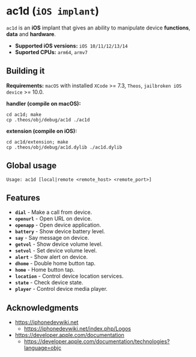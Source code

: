 # ac1d (`iOS implant`)

`ac1d` is an **iOS** implant that gives an ability to manipulate device **functions**, **data** and **hardware**.

* **Supported iOS versions:** `iOS 10/11/12/13/14`
* **Suported CPUs:** `arm64`, `armv7`

## Building it

**Requirements:** `macOS` with installed `XCode` >= 7.3, `Theos`, `jailbroken iOS device` >= 10.0.

**handler (compile on macOS):**

```
cd ac1d; make
cp .theos/obj/debug/ac1d ./ac1d
```

**extension (compile on iOS):**

```
cd ac1d/extension; make
cp .theos/obj/debug/ac1d.dylib ./ac1d.dylib
```

## Global usage

```
Usage: ac1d [local|remote <remote_host> <remote_port>]
```

## Features

* **`dial`** - Make a call from device.
* **`openurl`** - Open URL on device.
* **`openapp`** - Open device application.
* **`battery`** - Show device battery level.
* **`say`** - Say message on device.
* **`getvol`** - Show device volume level.
* **`setvol`** - Set device volume level.
* **`alert`** - Show alert on device.
* **`dhome`** - Double home button tap.
* **`home`** - Home button tap.
* **`location`** - Control device location services.
* **`state`** - Check device state.
* **`player`** - Control device media player.

## Acknowledgments

* https://iphonedevwiki.net
    * https://iphonedevwiki.net/index.php/Logos
* https://developer.apple.com/documentation
    * https://developer.apple.com/documentation/technologies?language=objc
